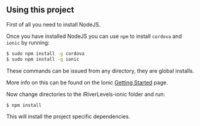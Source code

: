 ## Using this project

First of all you need to install NodeJS.

Once you have installed NodeJS you can use `npm` to install `cordova` and `ionic` by running:

```bash
$ sudo npm install -g cordova
$ sudo npm install -g ionic
```

These commands can be issued from any directory, they are global installs.

More info on this can be found on the Ionic [Getting Started](http://ionicframework.com/getting-started) page.

Now change directories to the iRiverLevels-ionic folder and run:

```bash
$ npm install
```

This will install the project specific dependencies.